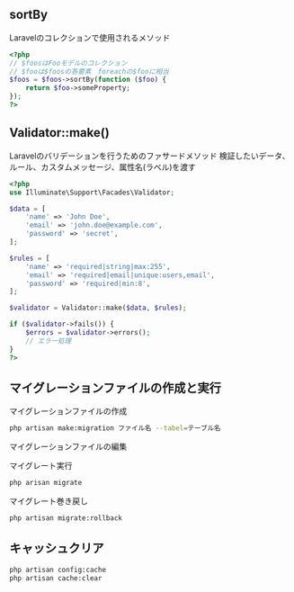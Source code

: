 ## sortBy
Laravelのコレクションで使用されるメソッド
```php
<?php
// $foosはFooモデルのコレクション
// $fooは$foosの各要素　foreachの$fooに相当
$foos = $foos->sortBy(function ($foo) {
	return $foo->someProperty;
});
?>
```

## Validator::make()
Laravelのバリデーションを行うためのファサードメソッド
検証したいデータ、ルール、カスタムメッセージ、属性名(ラベル)を渡す
```php
<?php
use Illuminate\Support\Facades\Validator;

$data = [
	'name' => 'John Doe',
	'email' => 'john.doe@example.com',
	'password' => 'secret',
];

$rules = [
	'name' => 'required|string|max:255',
	'email' => 'required|email|unique:users,email',
	'password' => 'required|min:8',
];

$validator = Validator::make($data, $rules);

if ($validator->fails()) {
	$errors = $validator->errors();
	// エラー処理
}
?>
```

## マイグレーションファイルの作成と実行
マイグレーションファイルの作成
```sh
php artisan make:migration ファイル名 --tabel=テーブル名
```

マイグレーションファイルの編集

マイグレート実行
```sh
php arisan migrate
```

マイグレート巻き戻し
```sh
php artisan migrate:rollback
```

## キャッシュクリア
```sh
php artisan config:cache
php artisan cache:clear
```